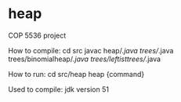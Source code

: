 heap
====

COP 5536 project

How to compile:
cd src
javac heap/*.java trees/*.java trees/binomialheap/*.java trees/leftisttrees/*.java

How to run:
cd src/heap
heap {command}

Used to compile: jdk version 51